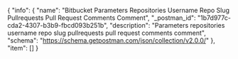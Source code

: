 {
  "info": {
    "name": "Bitbucket Parameters Repositories Username Repo Slug Pullrequests Pull Request  Comments Comment",
    "_postman_id": "1b7d977c-cda2-4307-b3b9-fbcd093b251b",
    "description": "Parameters repositories username repo slug pullrequests pull request  comments comment",
    "schema": "https://schema.getpostman.com/json/collection/v2.0.0/"
  },
  "item": []
}